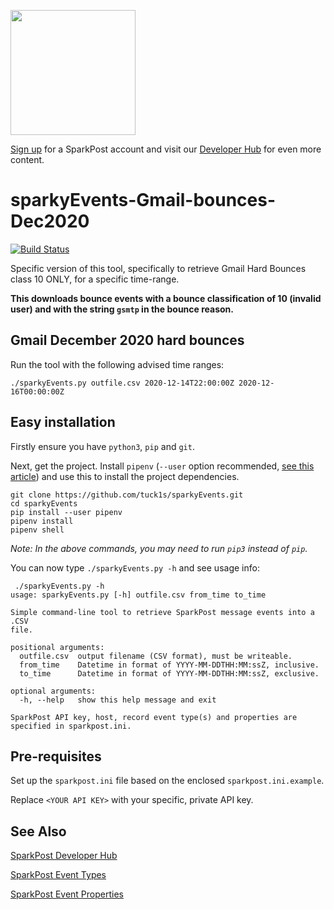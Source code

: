 <a href="https://www.sparkpost.com"><img src="https://www.sparkpost.com/sites/default/files/attachments/SparkPost_Logo_2-Color_Gray-Orange_RGB.svg" width="200px"/></a>

[Sign up](https://app.sparkpost.com/join?plan=free-0817?src=Social%20Media&sfdcid=70160000000pqBb&pc=GitHubSignUp&utm_source=github&utm_medium=social-media&utm_campaign=github&utm_content=sign-up) for a SparkPost account and visit our [Developer Hub](https://developers.sparkpost.com) for even more content.

# sparkyEvents-Gmail-bounces-Dec2020
[![Build Status](https://travis-ci.com/SparkPost/sparkyEvents-Gmail-bounces-Dec2020.svg?branch=master)](https://travis-ci.com/SparkPost/sparkyEvents-Gmail-bounces-Dec2020)

Specific version of this tool, specifically to retrieve Gmail Hard Bounces class 10 ONLY, for a specific time-range.

**This downloads bounce events with a bounce classification of 10 (invalid user) and with the string `gsmtp` in the bounce reason.**

## Gmail December 2020 hard bounces

Run the tool with the following advised time ranges:

```
./sparkyEvents.py outfile.csv 2020-12-14T22:00:00Z 2020-12-16T00:00:00Z
```

## Easy installation

Firstly ensure you have `python3`, `pip` and `git`.

Next, get the project. Install `pipenv` (`--user` option recommended, [see this article](https://stackoverflow.com/questions/42988977/what-is-the-purpose-pip-install-user)) and use this to install the project dependencies.
```
git clone https://github.com/tuck1s/sparkyEvents.git
cd sparkyEvents
pip install --user pipenv
pipenv install
pipenv shell
```
_Note: In the above commands, you may need to run `pip3` instead of `pip`._

You can now type `./sparkyEvents.py -h` and see usage info:

```
 ./sparkyEvents.py -h
usage: sparkyEvents.py [-h] outfile.csv from_time to_time

Simple command-line tool to retrieve SparkPost message events into a .CSV
file.

positional arguments:
  outfile.csv  output filename (CSV format), must be writeable.
  from_time    Datetime in format of YYYY-MM-DDTHH:MM:ssZ, inclusive.
  to_time      Datetime in format of YYYY-MM-DDTHH:MM:ssZ, exclusive.

optional arguments:
  -h, --help   show this help message and exit

SparkPost API key, host, record event type(s) and properties are specified in sparkpost.ini.
```

## Pre-requisites
Set up the `sparkpost.ini` file based on the enclosed `sparkpost.ini.example`.

Replace `<YOUR API KEY>` with your specific, private API key.

## See Also
[SparkPost Developer Hub](https://developers.sparkpost.com/)

[SparkPost Event Types](https://developers.sparkpost.com/api/events/#header-event-types)

[SparkPost Event Properties](https://www.sparkpost.com/docs/tech-resources/webhook-event-reference/)

